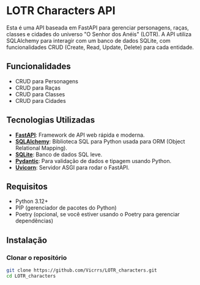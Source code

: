 # LOTR Characters API

Esta é uma API baseada em FastAPI para gerenciar personagens, raças, classes e cidades do universo "O Senhor dos Anéis" (LOTR). A API utiliza SQLAlchemy para interagir com um banco de dados SQLite, com funcionalidades CRUD (Create, Read, Update, Delete) para cada entidade.

## Funcionalidades

- CRUD para Personagens
- CRUD para Raças
- CRUD para Classes
- CRUD para Cidades

## Tecnologias Utilizadas

- **[FastAPI](https://fastapi.tiangolo.com/)**: Framework de API web rápida e moderna.
- **[SQLAlchemy](https://www.sqlalchemy.org/)**: Biblioteca SQL para Python usada para ORM (Object Relational Mapping).
- **[SQLite](https://www.sqlite.org/index.html)**: Banco de dados SQL leve.
- **[Pydantic](https://pydantic-docs.helpmanual.io/)**: Para validação de dados e tipagem usando Python.
- **[Uvicorn](https://www.uvicorn.org/)**: Servidor ASGI para rodar o FastAPI.

## Requisitos

- Python 3.12+
- PIP (gerenciador de pacotes do Python)
- Poetry (opcional, se você estiver usando o Poetry para gerenciar dependências)

## Instalação

### Clonar o repositório

```bash
git clone https://github.com/Vicrrs/LOTR_characters.git
cd LOTR_characters
